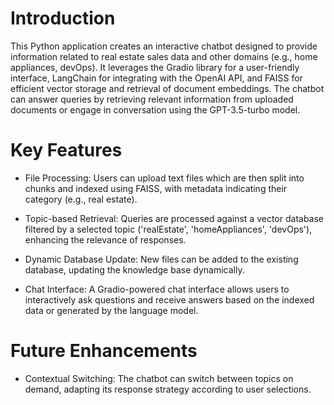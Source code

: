 # Introduction
This Python application creates an interactive chatbot designed to provide information related to real estate sales data and other domains (e.g., home appliances, devOps). It leverages the Gradio library for a user-friendly interface, LangChain for integrating with the OpenAI API, and FAISS for efficient vector storage and retrieval of document embeddings. The chatbot can answer queries by retrieving relevant information from uploaded documents or engage in conversation using the GPT-3.5-turbo model.

# Key Features
- File Processing: Users can upload text files which are then split into chunks and indexed using FAISS, with metadata indicating their category (e.g., real estate).

- Topic-based Retrieval: Queries are processed against a vector database filtered by a selected topic ('realEstate', 'homeAppliances', 'devOps'), enhancing the relevance of responses.

- Dynamic Database Update: New files can be added to the existing database, updating the knowledge base dynamically.

- Chat Interface: A Gradio-powered chat interface allows users to interactively ask questions and receive answers based on the indexed data or generated by the language model.

# Future Enhancements
- Contextual Switching: The chatbot can switch between topics on demand, adapting its response strategy according to user selections.